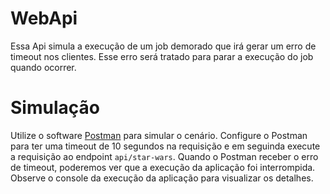 # WebApi
Essa Api simula a execução de um job demorado que irá gerar um erro de timeout nos clientes. Esse erro será tratado para parar a execução do job quando ocorrer.

# Simulação
Utilize o software [Postman](https://www.postman.com/downloads/) para simular o cenário. Configure o Postman para ter uma timeout de 10 segundos na requisição e em seguinda execute a requisição ao endpoint `api/star-wars`.
Quando o Postman receber o erro de timeout, poderemos ver que a execução da aplicação foi interrompida. Observe o console da execução da aplicação para visualizar os detalhes.